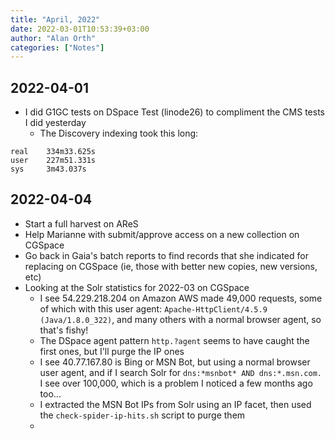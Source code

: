 ```yaml
---
title: "April, 2022"
date: 2022-03-01T10:53:39+03:00
author: "Alan Orth"
categories: ["Notes"]
---
```


## 2022-04-01

- I did G1GC tests on DSpace Test (linode26) to compliment the CMS tests I did yesterday
  - The Discovery indexing took this long:

```console
real    334m33.625s
user    227m51.331s
sys     3m43.037s
```

## 2022-04-04

- Start a full harvest on AReS
- Help Marianne with submit/approve access on a new collection on CGSpace
- Go back in Gaia's batch reports to find records that she indicated for replacing on CGSpace (ie, those with better new copies, new versions, etc)
- Looking at the Solr statistics for 2022-03 on CGSpace
  - I see 54.229.218.204 on Amazon AWS made 49,000 requests, some of which with this user agent: `Apache-HttpClient/4.5.9 (Java/1.8.0_322)`, and many others with a normal browser agent, so that's fishy!
  - The DSpace agent pattern `http.?agent` seems to have caught the first ones, but I'll purge the IP ones
  - I see 40.77.167.80 is Bing or MSN Bot, but using a normal browser user agent, and if I search Solr for `dns:*msnbot* AND dns:*.msn.com.` I see over 100,000, which is a problem I noticed a few months ago too...
  - I extracted the MSN Bot IPs from Solr using an IP facet, then used the `check-spider-ip-hits.sh` script to purge them
  - 

<!-- vim: set sw=2 ts=2: -->
